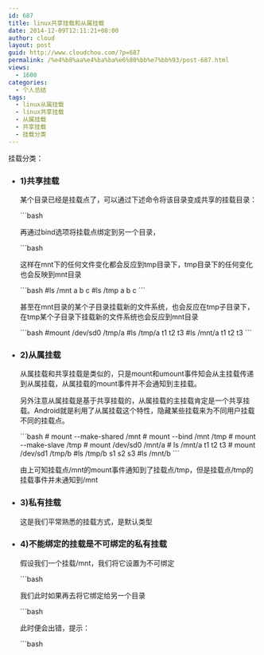 ```yaml
---
id: 687
title: linux共享挂载和从属挂载
date: 2014-12-09T12:11:21+08:00
author: cloud
layout: post
guid: http://www.cloudchou.com/?p=687
permalink: /%e4%b8%aa%e4%ba%ba%e6%80%bb%e7%bb%93/post-687.html
views:
  - 1600
categories:
  - 个人总结
tags:
  - linux从属挂载
  - linux共享挂载
  - 从属挂载
  - 共享挂载
  - 挂载分类
---
```

<p>挂载分类：</p>
<ul>
<li>
  <h3>1)共享挂载 </h3>
  <p>某个目录已经是挂载点了，可以通过下述命令将该目录变成共享的挂载目录：</p>
  ```bash
  <p>再通过bind选项将挂载点绑定到另一个目录，</p>
  ```bash
  <p>这样在mnt下的任何文件变化都会反应到tmp目录下，tmp目录下的任何变化也会反映到mnt目录</p>
```bash
#ls /mnt
a b c
#ls /tmp
a b c
```
<p>甚至在mnt目录的某个子目录挂载新的文件系统，也会反应在tmp子目录下，在tmp某个子目录下挂载新的文件系统也会反应到mnt目录</p>
```bash
#mount /dev/sd0  /tmp/a
#ls /tmp/a
t1 t2 t3
#ls /mnt/a
t1 t2 t3
``` 
</li>
<li>
  <h3>2)从属挂载</h3>
  <p>从属挂载和共享挂载是类似的，只是mount和umount事件知会从主挂载传递到从属挂载，从属挂载的mount事件并不会通知到主挂载。</p>
  <p>另外注意从属挂载是基于共享挂载的，从属挂载的主挂载肯定是一个共享挂载。Android就是利用了从属挂载这个特性，隐藏某些挂载来为不同用户挂载不同的挂载点。</p>
```bash
# mount --make-shared /mnt
# mount --bind /mnt /tmp
# mount --make-slave /tmp
# mount /dev/sd0 /mnt/a
# ls /mnt/a
  t1 t2 t3
# mount /dev/sd1 /tmp/b
#ls /tmp/b
   s1 s2 s3   
#ls /mnt/b  
```
<p>由上可知挂载点/mnt的mount事件通知到了挂载点/tmp，但是挂载点/tmp的挂载事件并未通知到/mnt</p>
</li>
<li>
  <h3>3)私有挂载</h3>
  <p>这是我们平常熟悉的挂载方式，是默认类型</p>
</li>
<li>
  <h3>4)不能绑定的挂载是不可绑定的私有挂载</h3>
  <p>假设我们一个挂载/mnt，我们将它设置为不可绑定</p>
  ```bash
  <p>我们此时如果再去将它绑定给另一个目录</p>
  ```bash
  <p>此时便会出错，提示：</p>
  ```bash
</li>
</ul>
